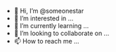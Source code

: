 - 👋 Hi, I’m @someonestar
- 👀 I’m interested in ...
- 🌱 I’m currently learning ...
- 💞️ I’m looking to collaborate on ...
- 📫 How to reach me ...

<!---
someonestar/someonestar is a ✨ special ✨ repository because its `README.md` (this file) appears on your GitHub profile.
You can click the Preview link to take a look at your changes.
--->
